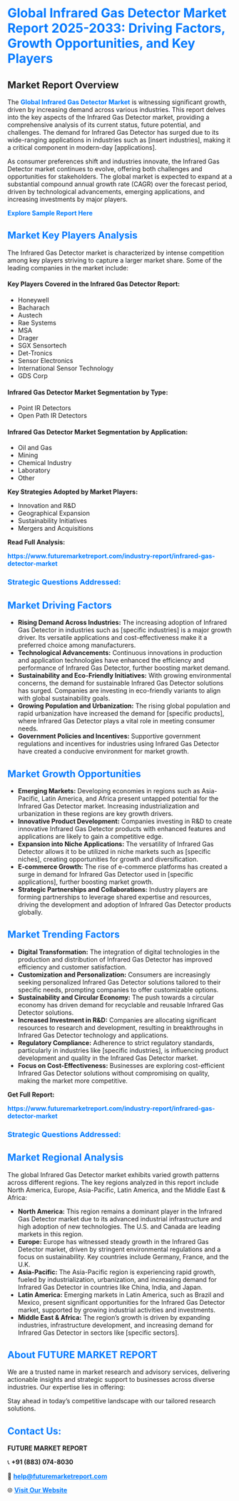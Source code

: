 <h1 style="color: #007BFF;">Global Infrared Gas Detector Market Report 2025-2033: Driving Factors, Growth Opportunities, and Key Players</h1>

<section id="overview">
<h2>Market Report Overview</h2>
<p>The <a href="https://www.futuremarketreport.com/industry-report/infrared-gas-detector-market" style="color: #007BFF; text-decoration: none;"><strong>Global Infrared Gas Detector Market</strong></a> is witnessing significant growth, driven by increasing demand across various industries. This report delves into the key aspects of the Infrared Gas Detector market, providing a comprehensive analysis of its current status, future potential, and challenges. The demand for Infrared Gas Detector has surged due to its wide-ranging applications in industries such as [insert industries], making it a critical component in modern-day [applications].</p>
<p>As consumer preferences shift and industries innovate, the Infrared Gas Detector market continues to evolve, offering both challenges and opportunities for stakeholders. The global market is expected to expand at a substantial compound annual growth rate (CAGR) over the forecast period, driven by technological advancements, emerging applications, and increasing investments by major players.</p>
</section>

<section id="overview">
<p><a href="https://www.futuremarketreport.com/request-sample/reportId=104232" style="color: #007BFF; text-decoration: none;"><strong>Explore Sample Report Here</strong></a></p>
</section>

<section id="key-players">
<h2 style="color: #007BFF;">Market Key Players Analysis</h2>
<p>The Infrared Gas Detector market is characterized by intense competition among key players striving to capture a larger market share. Some of the leading companies in the market include:</p>
<h4>Key Players Covered in the Infrared Gas Detector Report:</h4>
<ul><li>Honeywell</li><li>Bacharach</li><li>Austech</li><li>Rae Systems</li><li>MSA</li><li>Drager</li><li>SGX Sensortech</li><li>Det-Tronics</li><li>Sensor Electronics</li><li>International Sensor Technology</li><li>GDS Corp</li></ul>
<h4>Infrared Gas Detector Market Segmentation by Type:</h4>
<ul><li>Point IR Detectors</li><li>Open Path IR Detectors</li></ul>

<h4>Infrared Gas Detector Market Segmentation by Application:</h4>
<ul><li>Oil and Gas</li><li>Mining</li><li>Chemical Industry</li><li>Laboratory</li><li>Other</li></ul>
<p><strong>Key Strategies Adopted by Market Players:</strong></p>
<ul>
<li>Innovation and R&D</li>
<li>Geographical Expansion</li>
<li>Sustainability Initiatives</li>
<li>Mergers and Acquisitions</li>
</ul>
</section>

<section>
<p><strong>Read Full Analysis: </strong></p><a href="https://www.futuremarketreport.com/industry-report/infrared-gas-detector-market" style="color: #007BFF; text-decoration: none;"><strong>https://www.futuremarketreport.com/industry-report/infrared-gas-detector-market</strong></a>
<h3 style="color: #007BFF;">Strategic Questions Addressed:</h3>
</section>

<section id="driving-factors">
<h2 style="color: #007BFF;">Market Driving Factors</h2>
<ul>
<li><strong>Rising Demand Across Industries:</strong> The increasing adoption of Infrared Gas Detector in industries such as [specific industries] is a major growth driver. Its versatile applications and cost-effectiveness make it a preferred choice among manufacturers.</li>
<li><strong>Technological Advancements:</strong> Continuous innovations in production and application technologies have enhanced the efficiency and performance of Infrared Gas Detector, further boosting market demand.</li>
<li><strong>Sustainability and Eco-Friendly Initiatives:</strong> With growing environmental concerns, the demand for sustainable Infrared Gas Detector solutions has surged. Companies are investing in eco-friendly variants to align with global sustainability goals.</li>
<li><strong>Growing Population and Urbanization:</strong> The rising global population and rapid urbanization have increased the demand for [specific products], where Infrared Gas Detector plays a vital role in meeting consumer needs.</li>
<li><strong>Government Policies and Incentives:</strong> Supportive government regulations and incentives for industries using Infrared Gas Detector have created a conducive environment for market growth.</li>
</ul>
</section>

<section id="growth-opportunities">
<h2 style="color: #007BFF;">Market Growth Opportunities</h2>
<ul>
<li><strong>Emerging Markets:</strong> Developing economies in regions such as Asia-Pacific, Latin America, and Africa present untapped potential for the Infrared Gas Detector market. Increasing industrialization and urbanization in these regions are key growth drivers.</li>
<li><strong>Innovative Product Development:</strong> Companies investing in R&D to create innovative Infrared Gas Detector products with enhanced features and applications are likely to gain a competitive edge.</li>
<li><strong>Expansion into Niche Applications:</strong> The versatility of Infrared Gas Detector allows it to be utilized in niche markets such as [specific niches], creating opportunities for growth and diversification.</li>
<li><strong>E-commerce Growth:</strong> The rise of e-commerce platforms has created a surge in demand for Infrared Gas Detector used in [specific applications], further boosting market growth.</li>
<li><strong>Strategic Partnerships and Collaborations:</strong> Industry players are forming partnerships to leverage shared expertise and resources, driving the development and adoption of Infrared Gas Detector products globally.</li>
</ul>
</section>

<section id="trending-factors">
<h2 style="color: #007BFF;">Market Trending Factors</h2>
<ul>
<li><strong>Digital Transformation:</strong> The integration of digital technologies in the production and distribution of Infrared Gas Detector has improved efficiency and customer satisfaction.</li>
<li><strong>Customization and Personalization:</strong> Consumers are increasingly seeking personalized Infrared Gas Detector solutions tailored to their specific needs, prompting companies to offer customizable options.</li>
<li><strong>Sustainability and Circular Economy:</strong> The push towards a circular economy has driven demand for recyclable and reusable Infrared Gas Detector solutions.</li>
<li><strong>Increased Investment in R&D:</strong> Companies are allocating significant resources to research and development, resulting in breakthroughs in Infrared Gas Detector technology and applications.</li>
<li><strong>Regulatory Compliance:</strong> Adherence to strict regulatory standards, particularly in industries like [specific industries], is influencing product development and quality in the Infrared Gas Detector market.</li>
<li><strong>Focus on Cost-Effectiveness:</strong> Businesses are exploring cost-efficient Infrared Gas Detector solutions without compromising on quality, making the market more competitive.</li>
</ul>
</section>

<section>
<p><strong>Get Full Report: </strong></p><a href="https://www.futuremarketreport.com/industry-report/infrared-gas-detector-market" style="color: #007BFF; text-decoration: none;"><strong>https://www.futuremarketreport.com/industry-report/infrared-gas-detector-market</strong></a>
<h3 style="color: #007BFF;">Strategic Questions Addressed:</h3>
</section>


<section id="regional-analysis">
<h2 style="color: #007BFF;">Market Regional Analysis</h2>
<p>The global Infrared Gas Detector market exhibits varied growth patterns across different regions. The key regions analyzed in this report include North America, Europe, Asia-Pacific, Latin America, and the Middle East & Africa:</p>
<ul>
<li><strong>North America:</strong> This region remains a dominant player in the Infrared Gas Detector market due to its advanced industrial infrastructure and high adoption of new technologies. The U.S. and Canada are leading markets in this region.</li>
<li><strong>Europe:</strong> Europe has witnessed steady growth in the Infrared Gas Detector market, driven by stringent environmental regulations and a focus on sustainability. Key countries include Germany, France, and the U.K.</li>
<li><strong>Asia-Pacific:</strong> The Asia-Pacific region is experiencing rapid growth, fueled by industrialization, urbanization, and increasing demand for Infrared Gas Detector in countries like China, India, and Japan.</li>
<li><strong>Latin America:</strong> Emerging markets in Latin America, such as Brazil and Mexico, present significant opportunities for the Infrared Gas Detector market, supported by growing industrial activities and investments.</li>
<li><strong>Middle East & Africa:</strong> The region’s growth is driven by expanding industries, infrastructure development, and increasing demand for Infrared Gas Detector in sectors like [specific sectors].</li>
</ul>
</section>

<footer>
<h2 style="color: #007BFF;">About FUTURE MARKET REPORT</h2>
<p>We are a trusted name in market research and advisory services, delivering actionable insights and strategic support to businesses across diverse industries. Our expertise lies in offering:</p>

<p>Stay ahead in today’s competitive landscape with our tailored research solutions.</p>

<h2 style="color: #007BFF;">Contact Us:</h2>
<p><strong>FUTURE MARKET REPORT</strong></p>
<p>📞 <strong>+91 (883) 074-8030</strong></p>
<p>📧 <strong><a href="mailto:help@futuremarketreport.com" style="color: #007BFF;">help@futuremarketreport.com</a></strong></p>
<p>🌐 <strong><a href="https://www.futuremarketreport.com/" style="color: #007BFF;">Visit Our Website</a></strong></p>
</footer>